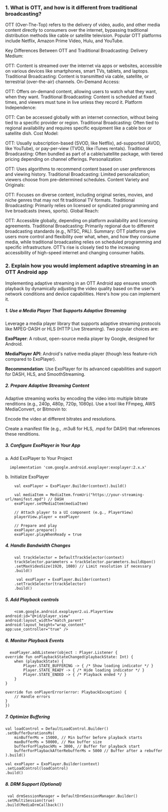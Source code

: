 ### 1. What is OTT, and how is it different from traditional broadcasting?

OTT (Over-The-Top) refers to the delivery of video, audio, and other media content directly to consumers over the internet, bypassing traditional distribution methods like cable or satellite television. Popular OTT platforms include Netflix, Amazon Prime Video, Hulu, and YouTube.

Key Differences Between OTT and Traditional Broadcasting:
Delivery Medium:

OTT: Content is streamed over the internet via apps or websites, accessible on various devices like smartphones, smart TVs, tablets, and laptops.
Traditional Broadcasting: Content is transmitted via cable, satellite, or terrestrial (over-the-air) channels.
On-Demand Access:

OTT: Offers on-demand content, allowing users to watch what they want, when they want.
Traditional Broadcasting: Content is scheduled at fixed times, and viewers must tune in live unless they record it.
Platform Independence:

OTT: Can be accessed globally with an internet connection, without being tied to a specific provider or region.
Traditional Broadcasting: Often tied to regional availability and requires specific equipment like a cable box or satellite dish.
Cost Model:

OTT: Usually subscription-based (SVOD, like Netflix), ad-supported (AVOD, like YouTube), or pay-per-view (TVOD, like iTunes rentals).
Traditional Broadcasting: Often bundled as part of a cable/satellite package, with tiered pricing depending on channel offerings.
Personalization:

OTT: Uses algorithms to recommend content based on user preferences and viewing history.
Traditional Broadcasting: Limited personalization; viewers choose from pre-determined schedules.
Content Variety and Originals:

OTT: Focuses on diverse content, including original series, movies, and niche genres that may not fit traditional TV formats.
Traditional Broadcasting: Primarily relies on licensed or syndicated programming and live broadcasts (news, sports).
Global Reach:

OTT: Accessible globally, depending on platform availability and licensing agreements.
Traditional Broadcasting: Primarily regional due to different broadcasting standards (e.g., NTSC, PAL).
Summary:
OTT platforms give users more control and flexibility over what, when, and how they consume media, while traditional broadcasting relies on scheduled programming and specific infrastructure. OTT’s rise is closely tied to the increasing accessibility of high-speed internet and changing consumer habits.

### 2. Explain how you would implement adaptive streaming in an OTT Android app

Implementing adaptive streaming in an OTT Android app ensures smooth playback by dynamically adjusting the video quality based on the user's network conditions and device capabilities. Here's how you can implement it.

  ##### **1. Use a Media Player That Supports Adaptive Streaming**
Leverage a media player library that supports adaptive streaming protocols like MPEG-DASH or HLS (HTTP Live Streaming). Two popular choices are:

**ExoPlayer**: A robust, open-source media player by Google, designed for Android.

**MediaPlayer API**: Android's native media player (though less feature-rich compared to ExoPlayer).

**Recommendation**: Use ExoPlayer for its advanced capabilities and support for DASH, HLS, and SmoothStreaming.

  ##### **2. Prepare Adaptive Streaming Content**
Adaptive streaming works by encoding the video into multiple bitrate renditions (e.g., 240p, 480p, 720p, 1080p). Use a tool like FFmpeg, AWS MediaConvert, or Bitmovin to:

Encode the video at different bitrates and resolutions.

Create a manifest file (e.g., .m3u8 for HLS, .mpd for DASH) that references these renditions.

 ##### 3. Configure ExoPlayer in Your App

  a. Add ExoPlayer to Your Project

      implementation 'com.google.android.exoplayer:exoplayer:2.x.x'

  b. Initialize ExoPlayer

        val exoPlayer = ExoPlayer.Builder(context).build()

        val mediaItem = MediaItem.fromUri("https://your-streaming-url/manifest.mpd") // DASH
        exoPlayer.setMediaItem(mediaItem)
        
        // Attach player to a UI component (e.g., PlayerView)
        playerView.player = exoPlayer
        
        // Prepare and play
        exoPlayer.prepare()
        exoPlayer.playWhenReady = true

##### 4. Handle Bandwidth Changes
    
        val trackSelector = DefaultTrackSelector(context)
        trackSelector.parameters = trackSelector.parameters.buildUpon()
        .setMaxVideoSize(1920, 1080) // Limit resolution if necessary
        .build()
    
         val exoPlayer = ExoPlayer.Builder(context)
        .setTrackSelector(trackSelector)
        .build()

##### 5. Add Playback controls

        <com.google.android.exoplayer2.ui.PlayerView
    android:id="@+id/player_view"
    android:layout_width="match_parent"
    android:layout_height="wrap_content"
    app:use_controller="true" />

##### 6.  Monitor Playback Events

      exoPlayer.addListener(object : Player.Listener {
    override fun onPlaybackStateChanged(playbackState: Int) {
        when (playbackState) {
            Player.STATE_BUFFERING -> { /* Show loading indicator */ }
            Player.STATE_READY -> { /* Hide loading indicator */ }
            Player.STATE_ENDED -> { /* Playback ended */ }
        }
    }

    override fun onPlayerError(error: PlaybackException) {
        // Handle errors
    }
    })


##### 7. Optimize Buffering

    val loadControl = DefaultLoadControl.Builder()
    .setBufferDurationsMs(
        minBufferMs = 15000, // Min buffer before playback starts
        maxBufferMs = 50000, // Max buffer size
        bufferForPlaybackMs = 3000, // Buffer for playback start
        bufferForPlaybackAfterRebufferMs = 5000 // Buffer after a rebuffer
    ).build()

    val exoPlayer = ExoPlayer.Builder(context)
    .setLoadControl(loadControl)
    .build()


##### 8. DRM Support (Optional)

     val drmSessionManager = DefaultDrmSessionManager.Builder()
    .setMultiSession(true)
    .build(MediaDrmCallback())


